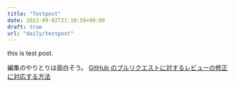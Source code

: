 ```yaml
---
title: "Testpost"
date: 2022-09-02T21:10:59+09:00
draft: true
url: "daily/testpost"
---
```


this is test post.

編集のやりとりは面白そう。
[GitHub のプルリクエストに対するレビューの修正に対応する方法](https://tonari-it.com/github-request-changes-fix/#toc3)
